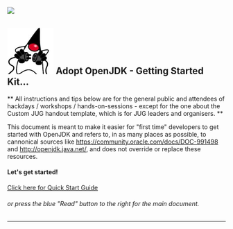 [![](https://londonjavacommunity.files.wordpress.com/2009/11/bannerblog.jpg)](https://londonjavacommunity.wordpress.com/tag/london-java-community/)

![](../cover_small.jpg) Adopt OpenJDK - Getting Started Kit... 
---

** All instructions and tips below are for the general public and attendees of hackdays / workshops / hands-on-sessions - except for the one about the Custom JUG handout template, which is for JUG leaders and organisers. **

This document is meant to make it easier for "first time" developers to get started with OpenJDK and refers to, in as many places as possible, to cannonical sources like https://community.oracle.com/docs/DOC-991498 and http://openjdk.java.net/, and does not override or replace these resources.

#### Let's get started!
[Click here for Quick Start Guide](https://adoptopenjdk.gitbooks.io/adoptopenjdk-getting-started-kit/content/en/quickstart.html)
###### or press the blue "Read" button to the right for the main document.
---
